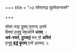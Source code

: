 +++
title = "०३ सोमारुद्रा युवमेतान्यस्मे"

+++

सोमा॑-रुद्रा यु॒वम् ए॒तान्य् अ॒स्मे  
विश्वा॑ त॒नूषु॑ भेष॒जानि॑ **धत्तम्** ।  
**अव॑-स्यतं, मु॒ञ्चतं॒** यन् नो॒ **अस्ति॑**  
त॒नूषु॑ **ब॒द्धं कृ॒तम्** एनो॑ अ॒स्मत् ॥
